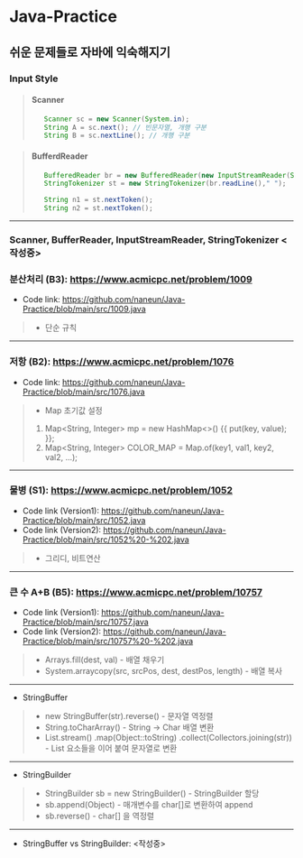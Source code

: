 # Java-Practice

## 쉬운 문제들로 자바에 익숙해지기
### Input Style
>#### Scanner
>```java
>    Scanner sc = new Scanner(System.in);
>    String A = sc.next(); // 빈문자열, 개행 구분
>    String B = sc.nextLine(); // 개행 구분
>```

>#### BufferdReader
>```java
>    BufferedReader br = new BufferedReader(new InputStreamReader(System.in));
>    StringTokenizer st = new StringTokenizer(br.readLine()," ");
>
>    String n1 = st.nextToken();
>    String n2 = st.nextToken();
>```
---
### Scanner, BufferReader, InputStreamReader, StringTokenizer <작성중>

### 분산처리 (B3): <https://www.acmicpc.net/problem/1009>
- Code link: <https://github.com/naneun/Java-Practice/blob/main/src/1009.java>
> - 단순 규칙
---
### 저항 (B2): <https://www.acmicpc.net/problem/1076>
- Code link: <https://github.com/naneun/Java-Practice/blob/main/src/1076.java>
> - Map 초기값 설정
>  1. Map<String, Integer> mp = new HashMap<>() {{ put(key, value); }};
>  2. Map<String, Integer> COLOR_MAP = Map.of(key1, val1, key2, val2, ...);
---
### 물병 (S1): <https://www.acmicpc.net/problem/1052>
- Code link (Version1): <https://github.com/naneun/Java-Practice/blob/main/src/1052.java>
- Code link (Version2): <https://github.com/naneun/Java-Practice/blob/main/src/1052%20-%202.java>
> - 그리디, 비트연산
---
### 큰 수 A+B (B5): <https://www.acmicpc.net/problem/10757>
- Code link (Version1): <https://github.com/naneun/Java-Practice/blob/main/src/10757.java>
- Code link (Version2): <https://github.com/naneun/Java-Practice/blob/main/src/10757%20-%202.java>
> - Arrays.fill(dest, val) - 배열 채우기
> - System.arraycopy(src, srcPos, dest, destPos, length) - 배열 복사
---
- StringBuffer
> - new StringBuffer(str).reverse() - 문자열 역정렬
> - String.toCharArray() - String -> Char 배열 변환
> - List.stream()
    .map(Object::toString)
    .collect(Collectors.joining(str)) - List 요소들을 이어 붙여 문자열로 변환
---
- StringBuilder
> - StringBuilder sb = new StringBuilder() - StringBuilder 할당
> - sb.append(Object) - 매개변수를 char[]로 변환하여 append
> - sb.reverse() - char[] 을 역정렬
---
- StringBuffer vs StringBuilder: <작성중>
